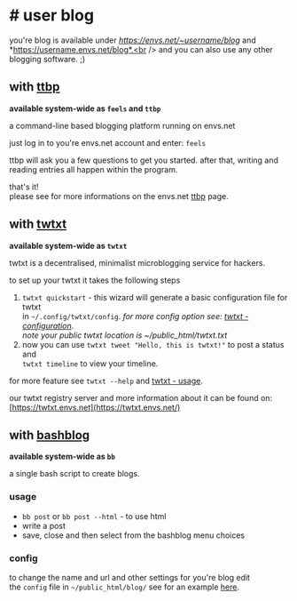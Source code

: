 # # user blog
you're blog is available under *https://envs.net/~username/blog* and *https://username.envs.net/blog*.<br />
and you can also use any other blogging software. ;)

## with [ttbp](https://envs.net/ttbp/)
**available system-wide as `feels` and `ttbp`**

a command-line based blogging platform running on envs.net

just log in to you're envs.net account and enter: `feels`

ttbp will ask you a few questions to get you started. after that, writing and reading entries all happen within the program.

that's it!<br />
please see for more informations on the envs.net [ttbp](https://envs.net/ttbp/) page.

## with [twtxt](https://github.com/buckket/twtxt)
**available system-wide as `twtxt`**

twtxt is a decentralised, minimalist microblogging service for hackers.

to set up your twtxt it takes the following steps

1. `twtxt quickstart` - this wizard will generate a basic configuration file for twtxt<br /> in `~/.config/twtxt/config`. *for more config option see: [twtxt - configuration](https://twtxt.readthedocs.io/en/latest/user/configuration.html)*.<br />*note your public twtxt location is ~/public_html/twtxt.txt*
2. now you can use `twtxt tweet "Hello, this is twtxt!"` to post a status and<br />`twtxt timeline` to view your timeline.

for more feature see `twtxt --help` and [twtxt - usage](https://twtxt.readthedocs.io/en/latest/user/usage.html).

our twtxt registry server and more information about it can be found on: [https://twtxt.envs.net](https://twtxt.envs.net/)

## with [bashblog](https://github.com/envs-net/bashblog)
**available system-wide as `bb`**

a single bash script to create blogs.

### usage
- `bb post` or `bb post --html` - to use html
- write a post
- save, close and then select from the bashblog menu choices

### config
to change the name and url and other settings for you're blog edit<br />
the `config` file in `~/public_html/blog/` see for an example [here](https://github.com/envs-net/bashblog/blob/master/.config_example).<br />
